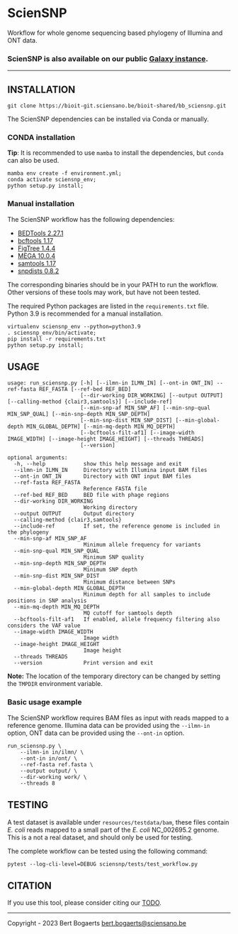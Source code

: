 # ScienSNP
Workflow for whole genome sequencing based phylogeny of Illumina and ONT data.

### ScienSNP is also available on our public [Galaxy instance](https://galaxy.sciensano.be/).

----

## INSTALLATION

```
git clone https://bioit-git.sciensano.be/bioit-shared/bb_sciensnp.git
```

The ScienSNP dependencies can be installed via Conda or manually.

### CONDA installation

**Tip**: It is recommended to use `mamba` to install the dependencies, but `conda` can also be used.

```
mamba env create -f environment.yml;
conda activate sciensnp_env;
python setup.py install;
```

### Manual installation

The ScienSNP workflow has the following dependencies:
- [BEDTools 2.27.1](https://github.com/arq5x/bedtools2/releases/tag/v2.27.1)
- [bcftools 1.17](https://github.com/samtools/bcftools/releases/tag/1.17)
- [FigTree 1.4.4](http://tree.bio.ed.ac.uk/software/figtree/)
- [MEGA 10.0.4](https://www.megasoftware.net/)
- [samtools 1.17](https://github.com/samtools/samtools/releases/tag/1.17)
- [snpdists 0.8.2](https://github.com/tseemann/snp-dists)

The corresponding binaries should be in your PATH to run the workflow. 
Other versions of these tools may work, but have not been tested.

The required Python packages are listed in the `requirements.txt` file. 
Python 3.9 is recommended for a manual installation.

```
virtualenv sciensnp_env --python=python3.9
. sciensnp_env/bin/activate;
pip install -r requirements.txt 
python setup.py install;
```

## USAGE

```
usage: run_sciensnp.py [-h] [--ilmn-in ILMN_IN] [--ont-in ONT_IN] --ref-fasta REF_FASTA [--ref-bed REF_BED]
                       [--dir-working DIR_WORKING] [--output OUTPUT] [--calling-method {clair3,samtools}] [--include-ref]
                       [--min-snp-af MIN_SNP_AF] [--min-snp-qual MIN_SNP_QUAL] [--min-snp-depth MIN_SNP_DEPTH]
                       [--min-snp-dist MIN_SNP_DIST] [--min-global-depth MIN_GLOBAL_DEPTH] [--min-mq-depth MIN_MQ_DEPTH]
                       [--bcftools-filt-af1] [--image-width IMAGE_WIDTH] [--image-height IMAGE_HEIGHT] [--threads THREADS]
                       [--version]

optional arguments:
  -h, --help            show this help message and exit
  --ilmn-in ILMN_IN     Directory with Illumina input BAM files
  --ont-in ONT_IN       Directory with ONT input BAM files
  --ref-fasta REF_FASTA
                        Reference FASTA file
  --ref-bed REF_BED     BED file with phage regions
  --dir-working DIR_WORKING
                        Working directory
  --output OUTPUT       Output directory
  --calling-method {clair3,samtools}
  --include-ref         If set, the reference genome is included in the phylogeny
  --min-snp-af MIN_SNP_AF
                        Minimum allele frequency for variants
  --min-snp-qual MIN_SNP_QUAL
                        Minimum SNP quality
  --min-snp-depth MIN_SNP_DEPTH
                        Minimum SNP depth
  --min-snp-dist MIN_SNP_DIST
                        Minimum distance between SNPs
  --min-global-depth MIN_GLOBAL_DEPTH
                        Minimum depth for all samples to include positions in SNP analysis
  --min-mq-depth MIN_MQ_DEPTH
                        MQ cutoff for samtools depth
  --bcftools-filt-af1   If enabled, allele frequency filtering also considers the VAF value
  --image-width IMAGE_WIDTH
                        Image width
  --image-height IMAGE_HEIGHT
                        Image height
  --threads THREADS
  --version             Print version and exit
```

**Note:** The location of the temporary directory can be changed by setting the `TMPDIR` environment variable.

### Basic usage example

The ScienSNP workflow requires BAM files as input with reads mapped to a reference genome. 
Illumina data can be provided using the `--ilmn-in` option, ONT data can be provided using the `--ont-in` option.

```
run_sciensnp.py \
    --ilmn-in in/ilmn/ \
    --ont-in in/ont/ \
    --ref-fasta ref.fasta \
    --output output/ \
    --dir-working work/ \
    --threads 8
```

## TESTING

A test dataset is available under `resources/testdata/bam`, these files contain *E. coli* reads mapped to a small part 
of the *E. coli* NC_002695.2 genome. This is a not a real dataset, and should only be used for testing.

The complete workflow can be tested using the following command:
```
pytest --log-cli-level=DEBUG sciensnp/tests/test_workflow.py
```

## CITATION
If you use this tool, please consider citing our [TODO](https://example.com).

-----

Copyright - 2023 Bert Bogaerts <bert.bogaerts@sciensano.be>
